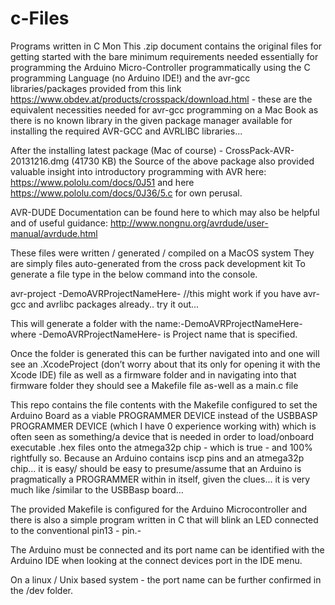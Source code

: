 # c-Files
Programs written in C
Mon
This .zip document contains the original files for getting started with the bare minimum requirements needed essentially for programming the Arduino Micro-Controller programmatically using the C programming Language (no Arduino IDE!) and the avr-gcc libraries/packages provided from this link https://www.obdev.at/products/crosspack/download.html - these are the equivalent necessities needed for avr-gcc programming on a Mac Book as there is no known library in the given package manager available for installing the required AVR-GCC and AVRLIBC libraries...

After the installing latest package (Mac of course) - CrossPack-AVR-20131216.dmg (41730 KB)
the Source of the above package also 
provided valuable insight into introductory programming with AVR here: https://www.pololu.com/docs/0J51 and here https://www.pololu.com/docs/0J36/5.c for own perusal.

AVR-DUDE Documentation can be found here to which may also be helpful and of useful guidance:
http://www.nongnu.org/avrdude/user-manual/avrdude.html

These files were written / generated / compiled on a MacOS system They are simply files auto-generated from the cross pack development kit
To generate a file 
type in the below command into the console.

avr-project -DemoAVRProjectNameHere-
//this might work if you have avr-gcc and avrlibc packages already.. try it out...

This will generate a folder with the name:-DemoAVRProjectNameHere-
where -DemoAVRProjectNameHere- is Project name that is specified.

Once the folder is generated this can be further navigated into and
one will see an <DemoAVRProjectNameHere>.XcodeProject (don’t worry about that its only for opening it with the Xcode IDE) file as well as a firmware folder and in navigating into that firmware folder they should see a Makefile file as-well as a main.c file

This repo contains the file contents with the Makefile configured to set the Arduino Board as a viable PROGRAMMER DEVICE instead of the USBBASP PROGRAMMER DEVICE (which I have 0 experience working with) which is often seen as something/a device that is needed in order to load/onboard executable .hex files onto  the atmega32p chip - which is true - and 100% rightfully so. 
Because an Arduino contains iscp pins and an atmega32p chip… it is easy/ should be easy to presume/assume that an Arduino is pragmatically a PROGRAMMER within in itself, given the clues… it is very much like /similar to the USBBasp  board…

The provided Makefile is configured for the Arduino Microcontroller and 
there is also a simple program written in C that will blink an LED connected to the conventional pin13 - pin.-

The Arduino must be connected and its port name can be identified with the Arduino IDE when looking at the connect devices port in the IDE menu.

On a linux / Unix based system - the port name can be further confirmed in the /dev folder.
